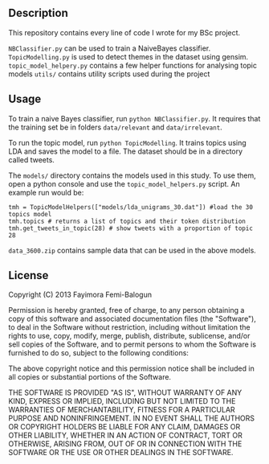 ## Description
This repository contains every line of code I wrote for my BSc project.

`NBClassifier.py` can be used to train a NaiveBayes classifier.
`TopicModelling.py` is used to detect themes in the dataset using gensim.
`topic_model_helpery.py` contains a few helper functions for analysing topic models
`utils/` contains utility scripts used during the project



## Usage
To train a naive Bayes classifier, run `python NBClassifier.py`. It requires that the training set be in folders `data/relevant` and `data/irrelevant`.

To run the topic model, run `python TopicModelling`. It trains topics using LDA and saves the model to a file. The dataset should be in a directory called tweets.

The `models/` directory contains the models used in this study. To use them, 
open a python console and use the `topic_model_helpers.py` script. An example 
run would be:

````
tmh = TopicModelHelpers(["models/lda_unigrams_30.dat"]) #load the 30 topics model
tmh.topics # returns a list of topics and their token distribution
tmh.get_tweets_in_topic(28) # show tweets with a proportion of topic 28
````


`data_3600.zip` contains sample data that can be used in the above models.







## License

Copyright (C) 2013 Fayimora Femi-Balogun

Permission is hereby granted, free of charge, to any person obtaining
a copy of this software and associated documentation files (the "Software"),
to deal in the Software without restriction, including without limitation
the rights to use, copy, modify, merge, publish, distribute, sublicense,
and/or sell copies of the Software, and to permit persons to whom the
Software is furnished to do so, subject to the following conditions:

The above copyright notice and this permission notice shall be included
in all copies or substantial portions of the Software.

THE SOFTWARE IS PROVIDED "AS IS", WITHOUT WARRANTY OF ANY KIND,
EXPRESS OR IMPLIED, INCLUDING BUT NOT LIMITED TO THE WARRANTIES
OF MERCHANTABILITY, FITNESS FOR A PARTICULAR PURPOSE AND NONINFRINGEMENT.
IN NO EVENT SHALL THE AUTHORS OR COPYRIGHT HOLDERS BE LIABLE FOR ANY CLAIM,
DAMAGES OR OTHER LIABILITY, WHETHER IN AN ACTION OF CONTRACT,
TORT OR OTHERWISE, ARISING FROM, OUT OF OR IN CONNECTION WITH THE SOFTWARE
OR THE USE OR OTHER DEALINGS IN THE SOFTWARE.


